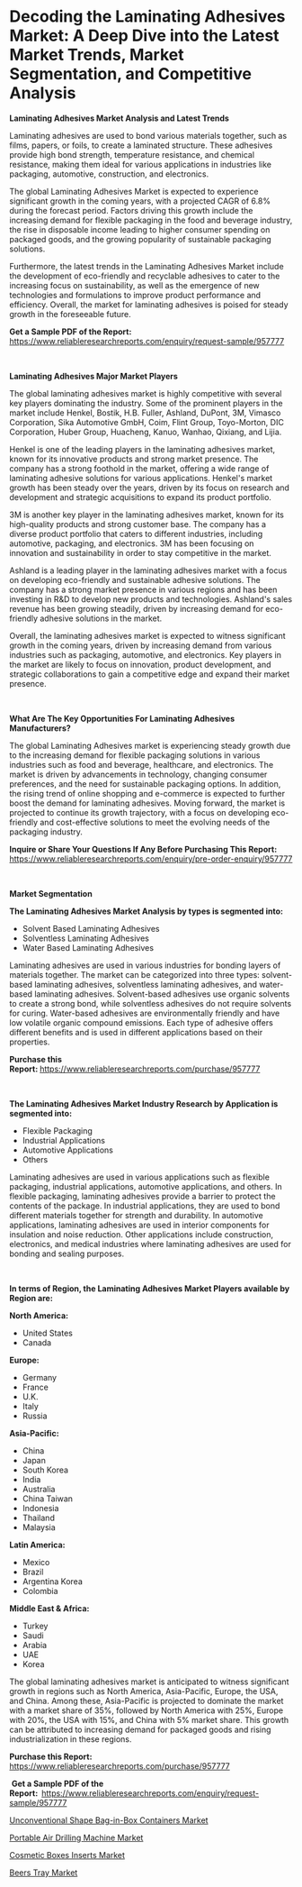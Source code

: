<p><h1>Decoding the Laminating Adhesives Market: A Deep Dive into the Latest Market Trends, Market Segmentation, and Competitive Analysis</h1></p><p><strong>Laminating Adhesives Market Analysis and Latest Trends</strong></p>
<p><p>Laminating adhesives are used to bond various materials together, such as films, papers, or foils, to create a laminated structure. These adhesives provide high bond strength, temperature resistance, and chemical resistance, making them ideal for various applications in industries like packaging, automotive, construction, and electronics.</p><p>The global Laminating Adhesives Market is expected to experience significant growth in the coming years, with a projected CAGR of 6.8% during the forecast period. Factors driving this growth include the increasing demand for flexible packaging in the food and beverage industry, the rise in disposable income leading to higher consumer spending on packaged goods, and the growing popularity of sustainable packaging solutions.</p><p>Furthermore, the latest trends in the Laminating Adhesives Market include the development of eco-friendly and recyclable adhesives to cater to the increasing focus on sustainability, as well as the emergence of new technologies and formulations to improve product performance and efficiency. Overall, the market for laminating adhesives is poised for steady growth in the foreseeable future.</p></p>
<p><strong>Get a Sample PDF of the Report:&nbsp;</strong> <a href="https://www.reliableresearchreports.com/enquiry/request-sample/957777">https://www.reliableresearchreports.com/enquiry/request-sample/957777</a></p>
<p>&nbsp;</p>
<p><strong>Laminating Adhesives Major Market Players</strong></p>
<p><p>The global laminating adhesives market is highly competitive with several key players dominating the industry. Some of the prominent players in the market include Henkel, Bostik, H.B. Fuller, Ashland, DuPont, 3M, Vimasco Corporation, Sika Automotive GmbH, Coim, Flint Group, Toyo-Morton, DIC Corporation, Huber Group, Huacheng, Kanuo, Wanhao, Qixiang, and Lijia.</p><p>Henkel is one of the leading players in the laminating adhesives market, known for its innovative products and strong market presence. The company has a strong foothold in the market, offering a wide range of laminating adhesive solutions for various applications. Henkel's market growth has been steady over the years, driven by its focus on research and development and strategic acquisitions to expand its product portfolio.</p><p>3M is another key player in the laminating adhesives market, known for its high-quality products and strong customer base. The company has a diverse product portfolio that caters to different industries, including automotive, packaging, and electronics. 3M has been focusing on innovation and sustainability in order to stay competitive in the market.</p><p>Ashland is a leading player in the laminating adhesives market with a focus on developing eco-friendly and sustainable adhesive solutions. The company has a strong market presence in various regions and has been investing in R&D to develop new products and technologies. Ashland's sales revenue has been growing steadily, driven by increasing demand for eco-friendly adhesive solutions in the market.</p><p>Overall, the laminating adhesives market is expected to witness significant growth in the coming years, driven by increasing demand from various industries such as packaging, automotive, and electronics. Key players in the market are likely to focus on innovation, product development, and strategic collaborations to gain a competitive edge and expand their market presence.</p></p>
<p>&nbsp;</p>
<p><strong>What Are The Key Opportunities For Laminating Adhesives Manufacturers?</strong></p>
<p><p>The global Laminating Adhesives market is experiencing steady growth due to the increasing demand for flexible packaging solutions in various industries such as food and beverage, healthcare, and electronics. The market is driven by advancements in technology, changing consumer preferences, and the need for sustainable packaging options. In addition, the rising trend of online shopping and e-commerce is expected to further boost the demand for laminating adhesives. Moving forward, the market is projected to continue its growth trajectory, with a focus on developing eco-friendly and cost-effective solutions to meet the evolving needs of the packaging industry.</p></p>
<p><strong>Inquire or Share Your Questions If Any Before Purchasing This Report:</strong> <a href="https://www.reliableresearchreports.com/enquiry/pre-order-enquiry/957777">https://www.reliableresearchreports.com/enquiry/pre-order-enquiry/957777</a></p>
<p>&nbsp;</p>
<p><strong>Market Segmentation</strong></p>
<p><strong>The Laminating Adhesives Market Analysis by types is segmented into:</strong></p>
<p><ul><li>Solvent Based Laminating Adhesives</li><li>Solventless Laminating Adhesives</li><li>Water Based Laminating Adhesives</li></ul></p>
<p><p>Laminating adhesives are used in various industries for bonding layers of materials together. The market can be categorized into three types: solvent-based laminating adhesives, solventless laminating adhesives, and water-based laminating adhesives. Solvent-based adhesives use organic solvents to create a strong bond, while solventless adhesives do not require solvents for curing. Water-based adhesives are environmentally friendly and have low volatile organic compound emissions. Each type of adhesive offers different benefits and is used in different applications based on their properties.</p></p>
<p><strong>Purchase this Report:&nbsp;</strong><a href="https://www.reliableresearchreports.com/purchase/957777">https://www.reliableresearchreports.com/purchase/957777</a></p>
<p>&nbsp;</p>
<p><strong>The Laminating Adhesives Market Industry Research by Application is segmented into:</strong></p>
<p><ul><li>Flexible Packaging</li><li>Industrial Applications</li><li>Automotive Applications</li><li>Others</li></ul></p>
<p><p>Laminating adhesives are used in various applications such as flexible packaging, industrial applications, automotive applications, and others. In flexible packaging, laminating adhesives provide a barrier to protect the contents of the package. In industrial applications, they are used to bond different materials together for strength and durability. In automotive applications, laminating adhesives are used in interior components for insulation and noise reduction. Other applications include construction, electronics, and medical industries where laminating adhesives are used for bonding and sealing purposes.</p></p>
<p>&nbsp;</p>
<p><strong>In terms of Region, the Laminating Adhesives Market Players available by Region are:</strong></p>
<p>
    <p> <strong> North America: </strong>
        <ul>
            <li>United States</li>
            <li>Canada</li>
        </ul>
        </p> 
    <p> <strong> Europe: </strong>
        <ul>
            <li>Germany</li>
            <li>France</li>
            <li>U.K.</li>
            <li>Italy</li>
            <li>Russia</li>
        </ul>
        </p> 
    <p> <strong> Asia-Pacific: </strong>
        <ul>
            <li>China</li>
            <li>Japan</li>
            <li>South Korea</li>
            <li>India</li>
            <li>Australia</li>
            <li>China Taiwan</li>
            <li>Indonesia</li>
            <li>Thailand</li>
            <li>Malaysia</li>
        </ul>
        </p> 
    <p> <strong> Latin America: </strong>
        <ul>
            <li>Mexico</li>
            <li>Brazil</li>
            <li>Argentina Korea</li>
            <li>Colombia</li>
        </ul>
        </p> 
    <p> <strong> Middle East & Africa: </strong>
        <ul>
            <li>Turkey</li>
            <li>Saudi</li>
            <li>Arabia</li>
            <li>UAE</li>
            <li>Korea</li>
        </ul>
    </p>
    </p>
<p><p>The global laminating adhesives market is anticipated to witness significant growth in regions such as North America, Asia-Pacific, Europe, the USA, and China. Among these, Asia-Pacific is projected to dominate the market with a market share of 35%, followed by North America with 25%, Europe with 20%, the USA with 15%, and China with 5% market share. This growth can be attributed to increasing demand for packaged goods and rising industrialization in these regions.</p></p>
<p><strong>Purchase this Report: </strong><a href="https://www.reliableresearchreports.com/purchase/957777">https://www.reliableresearchreports.com/purchase/957777</a></p>
<p>&nbsp;<strong>Get a Sample PDF of the Report:&nbsp;&nbsp;</strong><a href="https://www.reliableresearchreports.com/enquiry/request-sample/957777">https://www.reliableresearchreports.com/enquiry/request-sample/957777</a></p>
<p><strong></strong></p>
<p><p><a href="https://view.publitas.com/reportprime-1/global-unconventional-shape-bag-in-box-containers-market-size-and-market-trends-insights-and-projections-from-2023-to-2030/">Unconventional Shape Bag-in-Box Containers Market</a></p><p><a href="https://simplistic-meeting-7ee.notion.site/Portable-Air-Drilling-Machine-Market-Growth-Market-Trends-COVID-19-Impact-and-Forecasts-for-perio-a70e3396dc5e40449a8a2dc5c5737a3f">Portable Air Drilling Machine Market</a></p><p><a href="https://view.publitas.com/reportprime-1/cosmetic-boxes-inserts-market-research-report-unlocks-analysis-on-the-market-financial-status-market-size-and-market-revenue-upto-2030/">Cosmetic Boxes Inserts Market</a></p><p><a href="https://view.publitas.com/reportprime-1/beers-tray-market-size-growth-and-forecast-from-2023-2030/">Beers Tray Market</a></p></p>